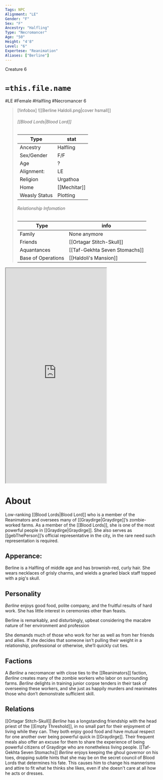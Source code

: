 ```yaml
---
Tags: NPC
Alignment: "LE"
Gender: "F"
Sex: "F"
Ancestry: "Halfling"
Type: "Necromancer"
Age: "50"
Height: "4'8"
Level: "6"
Expertese: "Reanimation"
Aliases: ["Berline"]
---
```

<span stylle=align:right;>Creature 6</span>
# `=this.file.name`
#LE #Female #Halfling #Necromancer 6

> [!infobox]
> ![[Berline Haldoli.png|cover hsmall]]
> ###### [[Blood Lords|Blood Lord]]
> | Type | stat |
 > |---|---|
  > |Ancestry | Halfling |
  > | Sex/Gender | F/F |
  > |Age | ? |
  > |Alignment: | LE |
  > | Religion | Urgathoa |
  > | Home | [[Mechitar]] |
  > |Weasly Status | Plotting |
  > ######  Relationship Infomation
  > | Type | info |
  > |--- |---|
  > | Family  | None anymore |
  > | Friends | [[Ortagar Stitch-Skull]] |
  > | Aquantances | [[Taf-Gekhta Seven Stomachs]] |
  > | Base of Operations | [[Haldoli's Mansion]] |

<iframe width=65% height=700px src="https://2e.aonprd.com/NPCs.aspx?ID=929&Elite=true"></iframe>

# About
Low-ranking [[Blood Lords|Blood Lord]] who is a member of the Reanimators and oversees many of [[Graydirge|Graydirge]]’s zombie-worked farms. As a member of the [[Blood Lords]], she is one of the most powerful people in [[Graydirge|Graydirge]]. She also serves as [[gebThePerson]]’s official representative in the city, in the rare need such representation is required. 

## Apperance:
Berline is a Halfling of middle age and has brownish-red, curly hair. She wears necklaces of grisly charms, and wields a gnarled black staff topped with a pig's skull.

## Personality
*Berline* enjoys good food, polite company, and the fruitful results of hard work. She has little interest in ceremonies other than feasts. 

Berline is remarkably, and disturbingly, upbeat considering the macabre nature of her environment and profession

She demands much of those who work for her as well as from her friends and allies. If she decides that someone isn’t pulling their weight in a relationship, professional or otherwise, she’ll quickly cut ties.

## Factions
A *Berline* a necromancer with close ties to the [[Reanimators]] faction, *Berline* creates many of the zombie workers who labor on surrounding farms. *Berline* delights in training junior corpse tenders in their task of overseeing these workers, and she just as happily murders and reanimates those who don’t demonstrate sufficient skill. 

## Relations
[[Ortagar Stitch-Skull]]
	*Berline* has a longstanding friendship with the head priest of the [[Empty Threshold]], in no small part for their enjoyment of living while they can. They both enjoy good food and have mutual respect for one another over being powerful quick in [[Graydirge]]. Their frequent meals also offer an excuse for them to share the experience of being powerful citizens of Graydirge who are nonetheless living people.
[[Taf-Gekhta Seven Stomachs]]
	*Berline* enjoys keeping the ghoul governor on his toes, dropping subtle hints that she may be on the secret council of Blood Lords that determines his fate. This causes him to change his mannerisms and attire to fit what he thinks she likes, even if she doesn't care at all how he acts or dresses.